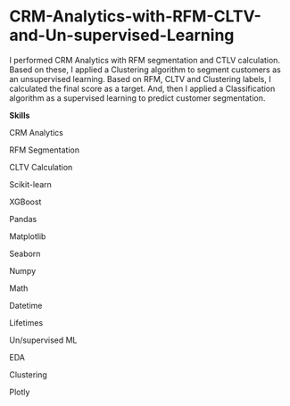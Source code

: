 # CRM-Analytics-with-RFM-CLTV-and-Un-supervised-Learning
I performed CRM Analytics with RFM segmentation and CTLV calculation. 
Based on these, I applied a Clustering algorithm to segment customers as an unsupervised learning.
Based on RFM, CLTV and Clustering labels, I calculated the final score as a target. And, then I applied a Classification algorithm as a supervised learning to predict customer segmentation.

**Skills**

CRM Analytics

RFM Segmentation

CLTV Calculation

Scikit-learn

XGBoost

Pandas

Matplotlib

Seaborn

Numpy

Math

Datetime

Lifetimes

Un/supervised ML

EDA

Clustering

Plotly
